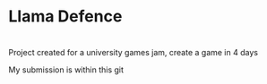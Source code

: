 # Llama Defence
#
Project created for a university games jam, create a game in 4 days

My submission is within this git
